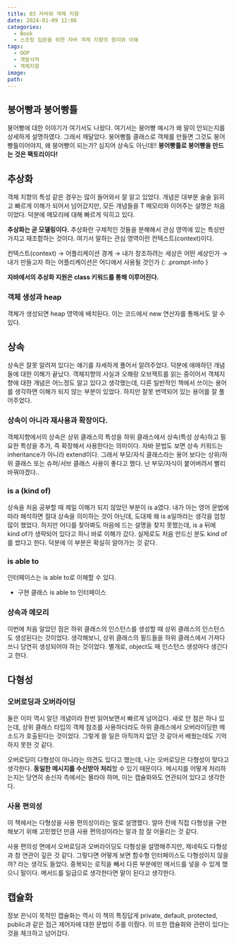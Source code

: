 ```yaml
---
title: 03 자바와 객체 지향
date: 2024-01-09 12:08
categories:
  - Book
  - 스프링 입문을 위한 자바 객체 지향의 원리와 이해
tags:
  - OOP
  - 개발서적
  - 객체지향
image: 
path:
---
```


## 붕어빵과 붕어빵틀
붕어빵에 대한 이야기가 여기서도 나왔다. 여기서는 붕어빵 예시가 왜 말이 안되는지를 상세하게 설명하였다. 그래서 깨달았다. 붕어빵틀 클래스로 객체를 만들면 그것도 붕어빵틀이어야지, 왜 붕어빵이 되는가? 심지어 상속도 아닌데!! **붕어빵틀로 붕어빵을 만드는 것은 팩토리이다!**

## 추상화
객체 지향의 특성 같은 경우는 많이 들어와서 잘 알고 있었다. 개념은 대부분 술술 읽히고 빠르게 이해가 되어서 넘어갔지만, 모든 개념들을 T 메모리와 이어주는 설명은 처음이었다. 덕분에 메모리에 대해 빠르게 익히고 있다.

**추상화는 곧 모델링이다.** 추상화란 구체적인 것들을 분해해서 관심 영역에 있는 특성만 가지고 재조합하는 것이다. 여기서 말하는 관심 영역이란 컨텍스트(context)이다.

>
컨텍스트(context) → 어플리케이션 경계 → 내가 창조하려는 세상은 어떤 세상인가 → 내가 만들고자 하는 어플리케이션은 어디에서 사용될 것인가
{: .prompt-info }

**자바에서의 추상화 지원은 class 키워드를 통해 이루어진다.**

### 객체 생성과 heap
객체가 생성되면 heap 영역에 배치된다. 이는 코드에서 new 연산자를 통해서도 알 수 있다.

## 상속
상속은 잘못 알려져 있다는 얘기를 자세하게 풀어서 알려주었다. 덕분에 애매하던 개념들에 대한 이해가 끝났다. 객체지향의 사실과 오해랑 오브젝트를 읽는 중이어서 객체지향에 대한 개념은 어느정도 알고 있다고 생각했는데, 다른 일반적인 책에서 쓰이는 용어를 생각하면 이해가 되지 않는 부분이 있었다. 하지만 잘못 번역되어 있는 용어를 잘 풀어주었다.

### 상속이 아니라 재사용과 확장이다.
객체지향에서의 상속은 상위 클래스의 특성을 하위 클래스에서 상속(특성 상속)하고 필요한 특성을 추가, 즉 확장해서 사용한다는 의미이다. 자바 문법도 보면 상속 키워드는 inheritance가 아니라 extend이다. 그래서 부모/자식 클래스라는 용어 보다는 상위/하위 클래스 또는 슈퍼/서브 클래스 사용이 좋다고 했다. 난 부모/자식이 붙어버려서 빨리 바꿔야겠다..

### is a (kind of)
상속을 처음 공부할 때 제일 이해가 되지 않았던 부분이 is a였다. 내가 아는 영어 문법에 따라 해석하면 절대 상속을 의미하는 것이 아닌데, 도대체 왜 is a일까라는 생각을 엄청 많이 했었다. 하지만 어디를 찾아봐도 마음에 드는 설명을 찾지 못했는데, is a 뒤에 kind of가 생략되어 있다고 하니 바로 이해가 갔다. 실제로도 처음 만드신 분도 kind of를 썼다고 한다. 덕분에 이 부분은 확실히 알아가는 것 같다.

### is able to
인터페이스는 is able to로 이해할 수 있다.
+ 구현 클래스 is able to 인터페이스


### 상속과 메모리
이번에 처음 알았던 점은 하위 클래스의 인스턴스를 생성할 때 상위 클래스의 인스턴스도 생성된다는 것이었다. 생각해보니, 상위 클래스의 필드들을 하위 클래스에서 가져다 쓰니 당연히 생성되어야 하는 것이었다. 별개로, object도 매 인스턴스 생성마다 생긴다고 한다.

## 다형성
### 오버로딩과 오버라이딩
둘은 이미 역시 알던 개념이라 한번 읽어보면서 빠르게 넘어갔다. 새로 안 점은 하나 있는데, 상위 클래스 타입의 객체 참조를 사용하더라도 하위 클래스에서 오버라이딩한 메소드가 호출된다는 것이었다. 그렇게 쓸 일은 아직까지 없던 것 같아서 배웠는데도 기억하지 못한 것 같다.

오버로딩이 다형성이 아니라는 의견도 있다고 했는데, 나는 오버로딩은 다형성이 맞다고 생각한다. **동일한 메시지를 수신받아 처리**할 수 있기 때문이다. 메시지를 어떻게 처리하는지는 당연히 송신자 측에서는 몰라야 하며, 이는 캡슐화와도 연관되어 있다고 생각한다.

### 사용 편의성
이 책에서는 다형성을 사용 편의성이라는 말로 설명했다. 얼마 전에 직접 다형성을 구현해보기 위해 고민했던 만큼 사용 편의성이라는 말과 참 잘 어울리는 것 같다.

사용 편의성 면에서 오버로딩과 오버라이딩도 다형성을 설명해주지만, 제네릭도 다형성과 참 연관이 깊은 것 같다. 그렇다면 어떻게 보면 함수형 인터페이스도 다형성이지 않을까? 라는 생각도 들었다. 중복되는 로직을 빼서 다른 부분에만 메서드를 넣을 수 있게 했으니 말이다. 메서드를 일급으로 생각한다면 말이 된다고 생각한다.

## 캡슐화
정보 은닉이 목적인 캡슐화는 역시 이 책의 특징답게 private, default, protected, public과 같은 접근 제어자에 대한 문법이 주를 이뤘다. 이 또한 캡슐화와 관련이 있다는 것을 체크하고 넘어갔다.